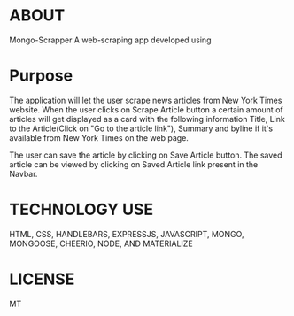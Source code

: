 # ABOUT


Mongo-Scrapper
A web-scraping app developed using

# Purpose

The application will let the user scrape news articles from New York Times website. When the user clicks on Scrape Article button a certain amount of articles will get displayed as a card with the following information Title, Link to the Article(Click on "Go to the article link"), Summary and byline if it's available from New York Times on the web page.

The user can save the article by clicking on Save Article button. The saved article can be viewed by clicking on Saved Article link present in the Navbar.




# TECHNOLOGY USE


HTML, CSS, HANDLEBARS, EXPRESSJS, JAVASCRIPT, MONGO, MONGOOSE, CHEERIO, NODE, AND MATERIALIZE

# LICENSE


MT
